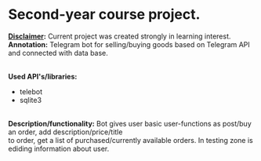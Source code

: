 # Second-year course project.
**<ins>Disclaimer</ins>:** Current project was created strongly in learning interest.
<br>**Annotation:** Telegram bot for selling/buying goods based on Telegram API and connected with data base.

<br>**Used API's/libraries:**
* telebot
* sqlite3

<br>**Description/functionality:** Bot gives user basic user-functions as post/buy an order, add description/price/title<br>
to order, get a list of purchased/currently available orders. In testing zone is ediding information about user.
